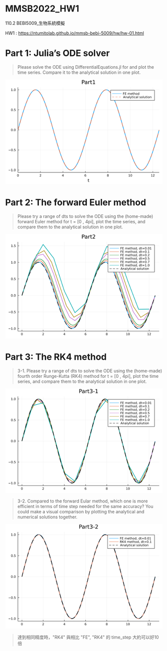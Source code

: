 # MMSB2022_HW1
110.2 BEBI5009_生物系統模擬

HW1 : https://ntumitolab.github.io/mmsb-bebi-5009/hw/hw-01.html


# Part 1: Julia’s ODE solver

> Please solve the ODE using DifferentialEquations.jl for  and plot the time series. Compare it to the analytical solution in one plot.

!["Forward Euler" compare to "Analytical solution"](/png/Part1_Julia_ODE_solver.png)

# Part 2: The forward Euler method

> Please try a range of dts to solve the ODE using the (home-made) forward Euler method for t = [0 , 4pi], plot the time series, and compare them to the analytical solution in one plot.

!["Forward Euler" in different dt"](/png/Part2_The_forward_Euler_method.png)

# Part 3: The RK4 method
> 3-1. Please try a range of dts to solve the ODE using the (home-made) fourth order Runge-Kutta (RK4) method for t = [0 , 4pi], plot the time series, and compare them to the analytical solution in one plot.

!["Forward Euler" in different dt"](/png/Part3-1_The_RK4_method.png)

> 3-2. Compared to the forward Eular method, which one is more efficient in terms of time step needed for the same accuracy? You could make a visual comparison by plotting the analytical and numerical solutions together.

![Compare efficient between "Forward Euler" and "Runge-Kutta (RK4)"](/png/Part3-2_Compare_RK4_FE.png)

> 達到相同精度時，"RK4" 與相比 "FE", "RK4" 的 time_step 大約可以好10倍

